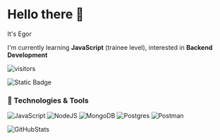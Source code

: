 # Hello there 👋
It's Egor  

I'm currently learning **JavaScript** (trainee level), interested in **Backend Development** 

![visitors](https://visitor-badge.laobi.icu/badge?EgorIvin=EgorIvin)

![Static Badge](https://img.shields.io/badge/build-passing-brightgreen?logo=%230A66C2&link=https%3A%2F%2Fwww.linkedin.com%2Fin%2Fivinegor%2F)



### 🔧 Technologies & Tools

![JavaScript](https://img.shields.io/badge/javascript-%23323330.svg?style=for-the-badge&logo=javascript&logoColor=%23F7DF1E)
![NodeJS](https://img.shields.io/badge/node.js-6DA55F?style=for-the-badge&logo=node.js&logoColor=white)
![MongoDB](https://img.shields.io/badge/MongoDB-%234ea94b.svg?style=for-the-badge&logo=mongodb&logoColor=white)
![Postgres](https://img.shields.io/badge/postgres-%23316192.svg?style=for-the-badge&logo=postgresql&logoColor=white)
![Postman](https://img.shields.io/badge/Postman-FF6C37?style=for-the-badge&logo=postman&logoColor=white)

![GitHubStats](http://github-profile-summary-cards.vercel.app/api/cards/stats?username=EgorIvin&theme=tokyonight)




